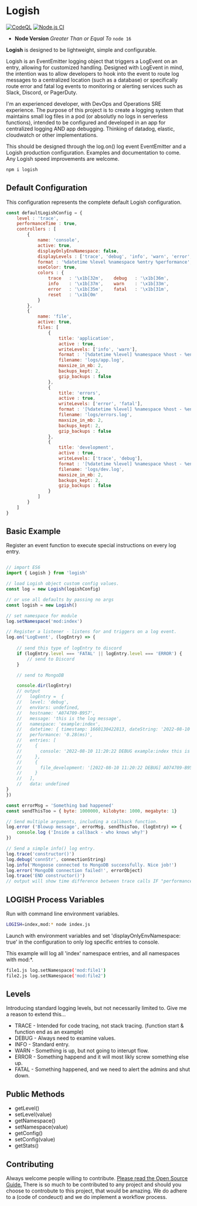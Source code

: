 # Logish

[![CodeQL](https://github.com/webjestic/logish/actions/workflows/codeql-analysis.yml/badge.svg)](https://github.com/webjestic/logish/actions/workflows/codeql-analysis.yml)
[![Node.js CI](https://github.com/webjestic/logish/actions/workflows/node-audit.yml/badge.svg)](https://github.com/webjestic/logish/actions/workflows/node-audit.yml)

- **Node Version** *Greater Than or Equal To* `node 16`


**Logish** is designed to be lightweight, simple and configurable. 

Logish is an EventEmitter logging object that triggers a LogEvent on an entry, allowing for customized handling. 
Designed with LogEvent in mind, the intention was to allow developers to hook into the event to route log 
messages to a centralized location (such as a database) or specifically route error and fatal log events to
monitoring or alerting services such as Slack, Discord, or PagerDuty.

I'm an experienced developer, with DevOps and Operations SRE experience. The purpose of this project is to create a logging
system that maintains small log files in a pod (or absolutly no logs in serverless functions), intended to be configured and
developed in an app for centralized logging AND app debugging. Thinking of datadog, elastic, cloudwatch or other implementations.

This should be designed through the log.on() log event EventEmitter and a Logish production configuration. Examples and
documentation to come. Any Logish speed improvements are welcome.


```bash
npm i logish
```
## Default Configuration
This configuration represents the complete default Logish configuration.

```javascript
const defaultLogishConfig = {
    level : 'trace',
    performanceTime : true,
    controllers : [
        {
            name: 'console',
            active: true,
            displayOnlyEnvNamespace: false,
            displayLevels : ['trace', 'debug', 'info', 'warn', 'error', 'fatal'],
            format : '%datetime %level %namespace %entry %performance',
            useColor: true,
            colors : {
                trace   : '\x1b[32m',    debug   : '\x1b[36m',
                info    : '\x1b[37m',    warn    : '\x1b[33m',
                error   : '\x1b[35m',    fatal   : '\x1b[31m',
                reset   : '\x1b[0m'
            }
        },
        {
            name: 'file',
            active: true,
            files: [
                {
                    title: 'application',
                    active : true,
                    writeLevels: ['info', 'warn'],
                    format : '[%datetime %level] %namespace %host - %entry %performance',
                    filename: 'logs/app.log',   
                    maxsize_in_mb: 2,
                    backups_kept: 2, 
                    gzip_backups : false
                },
                {
                    title: 'errors',
                    active : true,
                    writeLevels: ['error', 'fatal'],
                    format : '[%datetime %level] %namespace %host - %entry %performance',
                    filename: 'logs/errors.log',   
                    maxsize_in_mb: 2,
                    backups_kept: 2, 
                    gzip_backups : false
                },
                {
                    title: 'development',
                    active : true,
                    writeLevels: ['trace', 'debug'],
                    format : '[%datetime %level] %namespace %host - %entry %performance',
                    filename: 'logs/dev.log',   
                    maxsize_in_mb: 2,
                    backups_kept: 2, 
                    gzip_backups : false
                }
            ]
        }
    ]
}
```
## Basic Example

Register an event function to execute special instructions on every log entry. 

```javascript

// import ES6
import { Logish } from 'logish'

// load Logish object custom config values.
const log = new Logish(logishConfig)

// or use all defaults by passing no args
const logish = new Logish()

// set namespace for module
log.setNamespace('mod:index')

// Register a listener - listens for and triggers on a log event.
log.on('LogEvent', (logEntry) => {
    
    // send this type of logEntry to discord
    if (logEntry.level === 'FATAL' || logEntry.level === 'ERROR') {
        // send to Discord   
    }

    // send to MongoDB

    console.dir(logEntry)
    // output
    //   logEntry =  {
    //   level: 'debug',
    //   envVars: undefined,
    //   hostname: 'A074709-B957',
    //   message: 'this is the log message',
    //   namespace: 'example:index',
    //   datetime: { timestamp: 1660130422813, dateString: '2022-08-10 11:20:22' },
    //   performance: '0.28(ms)',
    //   entries: [
    //     {
    //       console: '2022-08-10 11:20:22 DEBUG example:index this is the log message 1.18(ms)'
    //     },
    //     {
    //       file_development: '[2022-08-10 11:20:22 DEBUG] A074709-B957 example:index | this is the log message 1.18(ms)\n'
    //     }
    //   ],
    //   data: undefined
}
})

const errorMsg = 'Something bad happened'
const sendThisToo = { byte: 1000000, kilobyte: 1000, megabyte: 1}

// Send multiple arguments, including a callback function.
log.error ('Blowup message', errorMsg, sendThisToo, (logEntry) => {
    console.log ('Inside a callback - who knows why?')
})

// Send a simple info() log entry.
log.trace('constructor()')
log.debug('connStr', connectionString)
log.info('Mongoose connected to MongoDB successfully. Nice job!')
log.error('MongoDB connection failed!', errorObject)
log.trace('END constructor()') 
// output will show time difference between trace calls IF "performanceTime : true"
```

## LOGISH Process Variables
Run with command line environment variables.
```bash
LOGISH=index,mod:* node index.js
```
Launch with environment variables and set 'displayOnlyEnvNamespace: true' in the configuration
to only log specific entries to console.

This example will log all 'index' namespace entries, and all namespaces with mod:*.

```bash
file1.js log.setNamespace('mod:file1')
file2.js log.setNamespace('mod:file2')
```

## Levels

Introducing standard logging levels, but not necessarily limited to. Give me a reason to extend this...

- TRACE - Intended for code tracing, not stack tracing. (function start & function end as an example)
- DEBUG - Always need to examine values.
- INFO - Standard entry.
- WARN - Something is up, but not going to interupt flow.
- ERROR - Something happend and it will most likly screw something else up.
- FATAL - Something happened, and we need to alert the admins and shut down.

## Public Methods

- getLevel()
- setLevel(value)
- getNamespace()
- setNamespace(value)
- getConfig()
- setConfig(value)
- getStats()

## Contributing

Always welcome people willing to contribute. [Please read the Open Source Guide.](https://opensource.guide/)
There is so much to be contributed to any project and should you choose to controbute to this project, 
that would be amazing. We do adhere to a (code of condeuct) and we do implement a workflow process. 


